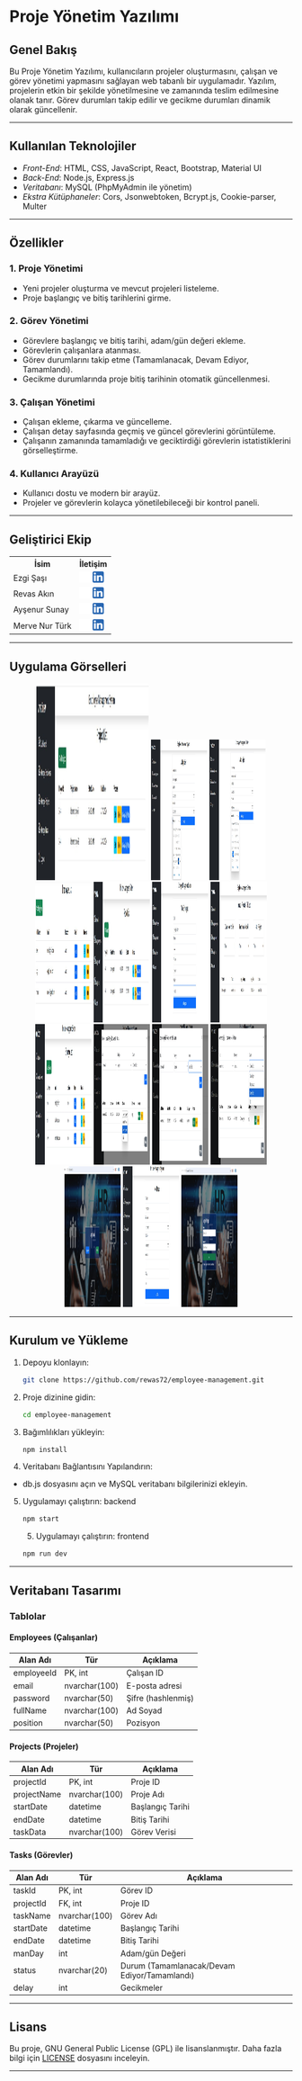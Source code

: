 # Proje Yönetim Yazılımı

## Genel Bakış
Bu Proje Yönetim Yazılımı, kullanıcıların projeler oluşturmasını, çalışan ve görev yönetimi yapmasını sağlayan web tabanlı bir uygulamadır. Yazılım, projelerin etkin bir şekilde yönetilmesine ve zamanında teslim edilmesine olanak tanır. Görev durumları takip edilir ve gecikme durumları dinamik olarak güncellenir.

---

## Kullanılan Teknolojiler

- *Front-End*: HTML, CSS, JavaScript, React, Bootstrap, Material UI
- *Back-End*: Node.js, Express.js
- *Veritabanı*: MySQL (PhpMyAdmin ile yönetim)
- *Ekstra Kütüphaneler*: Cors, Jsonwebtoken, Bcrypt.js, Cookie-parser, Multer

---

## Özellikler

### 1. Proje Yönetimi
- Yeni projeler oluşturma ve mevcut projeleri listeleme.
- Proje başlangıç ve bitiş tarihlerini girme.

### 2. Görev Yönetimi
- Görevlere başlangıç ve bitiş tarihi, adam/gün değeri ekleme.
- Görevlerin çalışanlara atanması.
- Görev durumlarını takip etme (Tamamlanacak, Devam Ediyor, Tamamlandı).
- Gecikme durumlarında proje bitiş tarihinin otomatik güncellenmesi.

### 3. Çalışan Yönetimi
- Çalışan ekleme, çıkarma ve güncelleme.
- Çalışan detay sayfasında geçmiş ve güncel görevlerini görüntüleme.
- Çalışanın zamanında tamamladığı ve geciktirdiği görevlerin istatistiklerini görselleştirme.

### 4. Kullanıcı Arayüzü
- Kullanıcı dostu ve modern bir arayüz.
- Projeler ve görevlerin kolayca yönetilebileceği bir kontrol paneli.

---

## Geliştirici Ekip

 <table>
    <tr>
      <th>İsim</th>
      <th>İletişim</th>
    </tr>
    <tr>
      <td>Ezgi Şaşı</td>
      <td>
        <a href="https://github.com/ezgisasi" target="_blank"><img src="images/logo/github.png" width="20" height="20"/></a>
        <a href="https://www.linkedin.com/in/ezgi-%C5%9Fa%C5%9F%C4%B1-aa66212b2/" target="_blank"><img src="images/logo/linkedin.png" width="20" height="20" /></a>
      </td>
    </tr>
    <tr>
      <td>Revas Akın</td>
      <td>
        <a href="https://github.com/rewas72" target="_blank"><img src="images/logo/github.png" width="20" height="20"/></a>
        <a href="https://www.linkedin.com/in/revas-ak%C4%B1n-50187227a/" target="_blank" ><img src="images/logo/linkedin.png" width="20" height="20" /></a>
      </td>
    </tr>
    <tr>
      <td>Ayşenur Sunay</td>
      <td>
        <a href="https://github.com/aysenur-sunay" target="_blank"><img src="images/logo/github.png" width="20" height="20"/></a>
        <a href="https://www.linkedin.com/in/ay%C5%9Fenur-sunay-1511042b9/" target="_blank"><img src="images/logo/linkedin.png" width="20" height="20" /></a>
      </td>
    </tr>
   <tr>
      <td>Merve Nur Türk</td>
      <td>
        <a href="https://github.com/mervenrtrk" target="_blank"><img src="images/logo/github.png" width="20" height="20"/></a>
        <a href="https://www.linkedin.com/in/merve-nur-t%C3%BCrk-78745729b/" target="_blank" ><img src="images/logo/linkedin.png" width="20" height="20" /></a>
      </td>
    </tr>
  </tr>
  </table>

---

## Uygulama Görselleri
<p align="center">
<img src="images/foto/1.jpeg" width="200" height="350">
<img src="images/foto/4.jpeg" width="100" height="250">
<img src="images/foto/3.jpeg" width="100" height="250">
<img src="images/foto/5.jpeg" width="100" height="250">
<img src="images/foto/6.jpeg" width="100" height="250">
<img src="images/foto/7.jpeg" width="100" height="250">
<img src="images/foto/8.jpeg" width="100" height="250">
<img src="images/foto/9.jpeg" width="100" height="250">
<img src="images/foto/10.jpeg" width="100" height="250">
<img src="images/foto/11.jpeg" width="100" height="250">
<img src="images/foto/12.jpeg" width="100" height="250">
 <img src="images/foto/13.jpeg" width="100" height="250">
<img src="images/foto/14.jpeg" width="100" height="250">
<img src="images/foto/15.jpeg" width="100" height="250">
</p>

---


## Kurulum ve Yükleme

1. Depoyu klonlayın:
   ```bash
   git clone https://github.com/rewas72/employee-management.git
   ```

2. Proje dizinine gidin:
   ```bash
   cd employee-management
   ```

3. Bağımlılıkları yükleyin:
   ```bash
   npm install
   ```

4. Veritabanı Bağlantısını Yapılandırın:
- db.js dosyasını açın ve MySQL veritabanı bilgilerinizi ekleyin.

5. Uygulamayı çalıştırın: backend

   ```bash
   npm start
   ```
   5. Uygulamayı çalıştırın: frontend

   ```bash
   npm run dev
   ```
---

## Veritabanı Tasarımı

### Tablolar

#### Employees (Çalışanlar)
| Alan Adı      | Tür         | Açıklama                 |
|---------------|-------------|--------------------------|
| employeeId    | PK, int     | Çalışan ID              |
| email         | nvarchar(100)| E-posta adresi          |
| password      | nvarchar(50) | Şifre (hashlenmiş)      |
| fullName      | nvarchar(100)| Ad Soyad                |
| position      | nvarchar(50) | Pozisyon                |

#### Projects (Projeler)
| Alan Adı      | Tür         | Açıklama                 |
|---------------|-------------|--------------------------|
| projectId     | PK, int     | Proje ID                |
| projectName   | nvarchar(100)| Proje Adı               |
| startDate     | datetime    | Başlangıç Tarihi         |
| endDate       | datetime    | Bitiş Tarihi            |
| taskData      |nvarchar(100)| Görev Verisi            |

#### Tasks (Görevler)
| Alan Adı      | Tür         | Açıklama                 |
|---------------|-------------|--------------------------|
| taskId        | PK, int     | Görev ID                |
| projectId     | FK, int     | Proje ID                |
| taskName      | nvarchar(100)| Görev Adı               |
| startDate     | datetime    | Başlangıç Tarihi         |
| endDate       | datetime    | Bitiş Tarihi            |
| manDay        | int         | Adam/gün Değeri         |
| status        | nvarchar(20)| Durum (Tamamlanacak/Devam Ediyor/Tamamlandı) |
| delay         | int         |  Gecikmeler              |

---


## Lisans
Bu proje, GNU General Public License (GPL) ile lisanslanmıştır. Daha fazla bilgi için [LICENSE](./LICENSE) dosyasını inceleyin.

---
